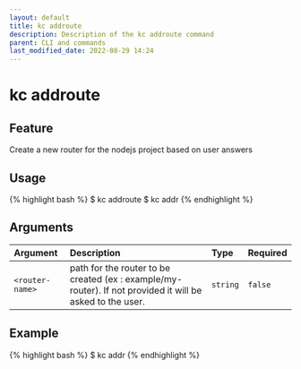 ```yaml
---
layout: default
title: kc addroute
description: Description of the kc addroute command
parent: CLI and commands
last_modified_date: 2022-08-29 14:24
---
```


# kc addroute

## Feature

Create a new router for the nodejs project based on user answers

## Usage

{% highlight bash %}
$ kc addroute <router-name>
$ kc addr <router-name>
{% endhighlight %}

## Arguments

| Argument        | Description                                                                                               | Type     | Required |
| :-------------- | :-------------------------------------------------------------------------------------------------------- | :------- | -------- |
| `<router-name>` | path for the router to be created (ex : example/my-router). If not provided it will be asked to the user. | `string` | `false`  |

## Example

{% highlight bash %}
$ kc addr
{% endhighlight %}
